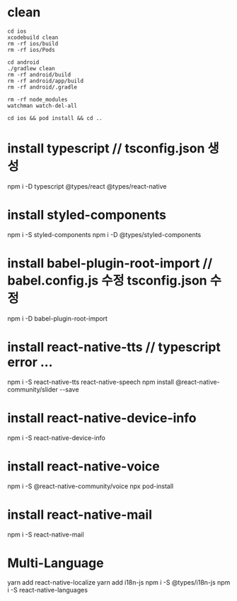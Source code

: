 # clean
```
cd ios
xcodebuild clean
rm -rf ios/build
rm -rf ios/Pods

cd android
./gradlew clean
rm -rf android/build
rm -rf android/app/build
rm -rf android/.gradle

rm -rf node_modules
watchman watch-del-all

cd ios && pod install && cd ..
```

# install typescript // tsconfig.json 생성
npm i -D typescript @types/react @types/react-native

# install styled-components
npm i -S styled-components
npm i -D @types/styled-components

# install babel-plugin-root-import // babel.config.js 수정 tsconfig.json 수정
npm i -D babel-plugin-root-import

# install react-native-tts // typescript error ...
npm i -S react-native-tts react-native-speech
npm install @react-native-community/slider --save

# install react-native-device-info
npm i -S react-native-device-info

# install react-native-voice
npm i -S @react-native-community/voice
npx pod-install

# install react-native-mail
npm i -S react-native-mail

# Multi-Language 
yarn add react-native-localize
yarn add i18n-js
npm i -S @types/i18n-js
npm i -S react-native-languages